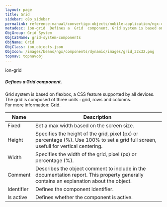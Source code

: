 ```yaml
---
layout: page
title: Grid
sidebar: c8o_sidebar
permalink: reference-manual/convertigo-objects/mobile-application/ngx-components/grid-system-components/grid/
metadesc: ion-grid  Defines a  Grid  component. Grid system is based on flexbox, a CSS feature supported by all devices. The grid is composed of three units   g
ObjGroup: Grid System
ObjCatName: grid-system-components
ObjName: Grid
ObjClass: ion_objects.json
ObjIcon: /images/beans/ngx/components/dynamic/images/grid_32x32.png
topnav: topnavobj
---
```

ion-grid<br/>

##### Defines a <i>Grid</i> component.<br/>
Grid system is based on flexbox, a CSS feature supported by all devices.<br/>
The grid is composed of three units : grid, rows and columns.<br/>
 For more information: <a href='https://ionicframework.com/docs/api/grid'>Grid</a>.

Name | Description 
--- | ---
Fixed | Set a max width based on the screen size.
Height | Specifies the height of the grid, pixel (px) or percentage (%). Use 100% to set a grid full screen, usefull for vertical centering.
Width | Specifies the width of the grid, pixel (px) or percentage (%).
Comment | Describes the object comment to include in the documentation report.  This property generally contains an explanation about the object. 
Identifier | Defines the component identifier.  
Is active | Defines whether the component is active. 

